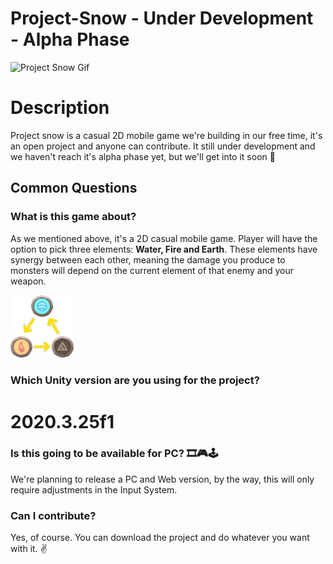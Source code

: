 # Project-Snow - Under Development - Alpha Phase

![Project Snow Gif](/Miscellaneous/SnowAlphaGameplay.gif)

# Description
Project snow is a casual 2D mobile game we're building in our free time, it's an open project and anyone can contribute. It still under development and we haven't reach it's alpha phase yet, but we'll get into it soon 🎉

## Common Questions
### What is this game about?
As we mentioned above, it's a 2D casual mobile game. Player will have the option to pick three elements: **Water, Fire and Earth**. These elements have synergy between each other, meaning the damage you produce to monsters will depend on the current element of that enemy and your weapon.

<div>
  <img src="https://github.com/Danilock/Project-Snow/blob/main/Miscellaneous/Synergy.png" alt="Girl in a jacket" width="20%" height="25%">
</div>

### Which Unity version are you using for the project?
# 2020.3.25f1

### Is this going to be available for PC? 🎞🎮🕹
We're planning to release a PC and Web version, by the way, this will only require adjustments in the Input System.

### Can I contribute?
Yes, of course. You can download the project and do whatever you want with it. ✌
